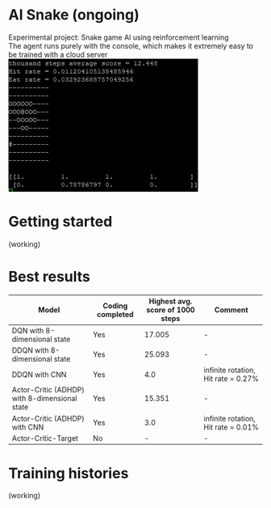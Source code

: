 # AI Snake (ongoing)
Experimental project: Snake game AI using reinforcement learning\
The agent runs purely with the console, which makes it extremely easy to be trained with a cloud server
![](https://github.com/zysoong/ai-greedy-snake/blob/master/images/example_ddqn_reduced.gif?raw=true)

# Getting started
(working)

# Best results
Model | Coding completed | Highest avg. score of 1000 steps | Comment
--- | --- | --- | ---
DQN with 8-dimensional state | Yes | 17.005 | -
DDQN with 8-dimensional state | Yes | 25.093 | - 
DDQN with CNN | Yes | 4.0  | infinite rotation, Hit rate = 0.27%
Actor-Critic (ADHDP) with 8-dimensional state | Yes | 15.351 | -
Actor-Critic (ADHDP) with CNN | Yes | 3.0  | infinite rotation, Hit rate = 0.01%
Actor-Critic-Target | No | - | -

# Training histories
(working)
